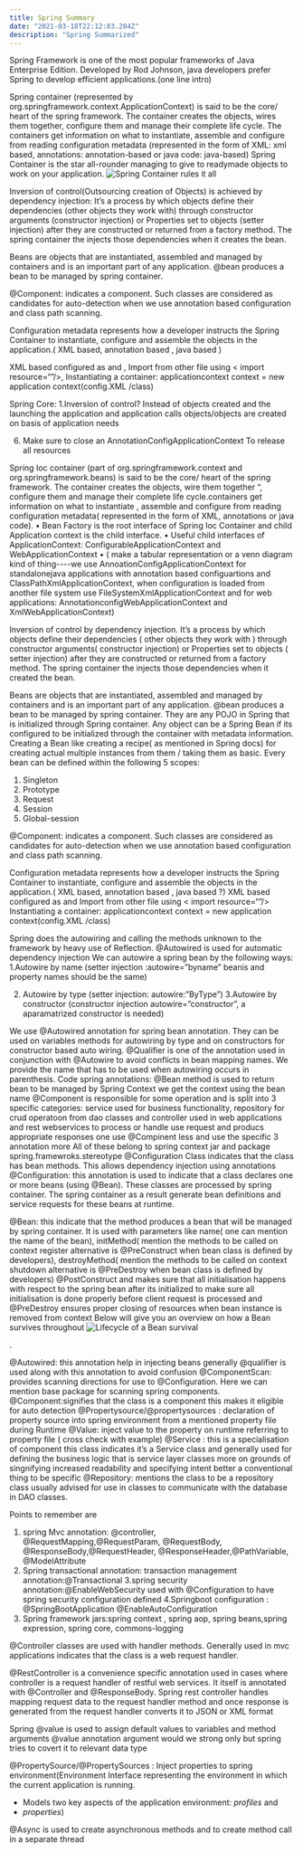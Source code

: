 ```yaml
---
title: Spring Summary
date: "2021-03-18T22:12:03.284Z"
description: "Spring Summarized"
---
```


Spring Framework is one of the most popular frameworks of Java Enterprise Edition. Developed by Rod Johnson, java developers prefer Spring to develop efficient applications.(one line intro)

Spring container (represented by org.springframework.context.ApplicationContext) is said to be the core/ heart of the spring framework. The container creates the objects, wires them together, configure them and manage their complete life cycle.
The containers get information on what to instantiate, assemble and configure from reading configuration metadata (represented in the form of XML: xml based, annotations: annotation-based or java code: java-based)
Spring Container is the star all-rounder managing to give to readymade objects to work on your application.
![Spring Container rules it all](./SpringContainerstarofshow.png)

Inversion of control(Outsourcing creation of Objects) is achieved by dependency injection:
It’s a process by which objects define their dependencies (other objects they work with) through constructor arguments (constructor injection) or Properties set to objects (setter injection) after they are constructed or returned from a factory method. The spring container the injects those dependencies when it creates the bean.

Beans are objects that are instantiated, assembled and managed by containers and is an important part of any application. @bean produces a bean to be managed by spring container.

@Component: indicates a component. Such classes are considered as candidates for auto-detection when we use annotation based configuration and class path scanning.

Configuration metadata represents how a developer instructs the Spring Container to instantiate, configure and assemble the objects in the application.( XML based, annotation based , java based )

XML based configured as <bean/> and <beans/>, Import from other file using < import resource=“”/>, Instantiating a container: applicationcontext context = new application context(config.XML /class)

Spring Core:
1.Inversion of control? Instead of objects created and the launching the application and application calls objects/objects are created on basis of application needs

6. Make sure to close an AnnotationConfigApplicationContext To release all resources

Spring Ioc container (part of org.springframework.context and org.springframework.beans) is said to be the core/ heart of the spring framework. The container creates the objects, wire them together “, configure them and manage their complete life cycle.containers get information on what to instantiate , assemble and configure from reading configuration metadata( represented in the form of XML, annotations or java code).
• Bean Factory is the root interface of Spring Ioc Container and child Application context is the child interface.
• Useful child interfaces of ApplicationContext: ConfigurableApplicationContext and WebApplicationContext
•
( make a tabular representation or a venn diagram kind of thing----we use AnnoationConfigApplicationContext for standalonejava applications with
annotation based configuartions and ClassPathXmlApplicationContext, when configuration is loaded from another file system use FileSystemXmlApplicationContext and for web applications: AnnotationconfigWebApplicationContext and XmlWebApplicationContext)

Inversion of control by dependency injection.
It’s a process by which objects define their dependencies ( other objects they work with ) through constructor arguments( constructor injection) or Properties set to objects ( setter injection) after they are constructed or returned from a factory method. The spring container the injects those dependencies when it created the bean.

Beans are objects that are instantiated, assembled and managed by containers and is an important part of any application. @bean produces a bean to be managed by spring container. They are any POJO in Spring that is initialized through Spring container. Any object can be a Spring Bean if its configured to be initialized through the container with metadata information. Creating a Bean like creating a recipe( as mentioned in Spring docs) for creating actual multiple instances from them / taking them as basic. Every bean can be defined within the following 5 scopes:

1. Singleton
2. Prototype
3. Request
4. Session
5. Global-session

@Component: indicates a component. Such classes are considered as candidates for auto-detection when we use annotation based configuration and class path scanning.

Configuration metadata represents how a developer instructs the Spring Container to instantiate, configure and assemble the objects in the application.( XML based, annotation based , java based ?)
XML based configured as <bean/> and <beans/>
Import from other file using < import resource=“”/>
Instantiating a container: applicationcontext context = new application context(config.XML /class)

Spring does the autowiring and calling the methods unknown to the framework by heavy use of Reflection.
@Autowired is used for automatic dependency injection
We can autowire a spring bean by the following ways:
1.Autowire by name (setter injection :autowire=”byname” beanis and property names should be the same)

2. Autowire by type (setter injection: autowire:”ByType”)
   3.Autowire by constructor (constructor injection autowire=”constructor”, a aparamatrized constructor is needed)

We use @Autowired annotation for spring bean annotation. They can be used on variables methods for autowiring by type and on constructors for constructor based auto wiring.
@Qualifier is one of the annotation used in conjunction with @Autowire to avoid conflicts in bean mapping names. We provide the name that has to be used when autowiring occurs in parenthesis.
Code spring annotations:
@Bean method is used to return bean to be managed by Spring Context we get the context using the bean name
@Component is responsible for some operation and is split into 3 specific categories: service used for business functionality, repository for crud operatoon from dao classes and controller used in web applications and rest webservices to process or handle use request and producs appropriate responses one use @Compinent less and use the specific 3 annotation more
All of these belong to spring context jar and package spring.framewroks.stereotype
@Configuration Class indicates that the class has bean methods. This allows dependency injection using annotations
@Configuration: this annotation is used to indicate that a class declares one or more beans (using @Bean). These classes are processed by spring container. The spring container as a result generate bean definitions and service requests for these beans at runtime.

@Bean: this indicate that the method produces a bean that will be managed by spring container. It is used with parameters like name( one can mention the name of the bean), initMethod( mention the methods to be called on context register alternative is @PreConstruct when bean class is defined by developers), destroyMethod( mention the methods to be called on context shutdown alternative is @PreDestroy when bean class is defined by developers)
@PostConstruct and makes sure that all initialisation happens with respect to the spring bean after its initialized to make sure all initialisation is done properly before client request is processed and @PreDestroy ensures proper closing of resources when bean instance is removed from context
Below will give you an overview on how a Bean survives throughout
![Lifecycle of a Bean survival](./LifecycleofBean.png)

.

@Autowired: this annotation help in injecting beans generally @qualifier is used along with this annotation to avoid confusion
@ComponentScan: provides scanning directions for use to @Configuration. Here we can mention base package for scanning spring components.
@Component:signifies that the class is a component this makes it eligible for auto detection
@Propertysource/@propertysources : declaration of property source into spring environment from a mentioned property file during Runtime
@Value: inject value to the property on runtime referring to property file ( cross check with example)
@Service : this is a specialisation of component this class indicates it’s a Service class and generally used for defining the business logic that is service layer classes more on grounds of singnifying increased readability and specifying intent better a conventional thing to be specific
@Repository: mentions the class to be a repository class usually advised for use in classes to communicate with the database in DAO classes.

Points to remember are

1. spring Mvc annotation: @controller, @RequestMapping,@RequestParam, @RequestBody, @ResponseBody,@RequestHeader, @ResponseHeader,@PathVariable, @ModelAttribute
2. Spring transactional annotation: transaction management annotation:@Transactional
   3.spring security annotation:@EnableWebSecurity used with @Configuration to have spring security configuration defined
   4.Springboot configuration : @SpringBootApplication
   @EnableAutoConfiguration
3. Spring framework jars:spring context , spring aop, spring beans,spring expression, spring core, commons-logging

@Controller classes are used with handler methods. Generally used in mvc applications indicates that the class is a web request handler.

@RestController is a convenience specific annotation used in cases where controller is a request handler of restful web services. It itself is annotated with @Controller and @ResponseBody. Spring rest controller handles mapping request data to the request handler method and once response is generated from the request handler converts it to JSON or XML format

Spring @value is used to assign default values to variables and method arguments @value annotation argument would we strong only but spring tries to covert it to relevant data type

@PropertySource/@PropertySources : Inject properties to spring environment(Environment Interface representing the environment in which the current application is running.

- Models two key aspects of the application environment: <em>profiles</em> and
- <em>properties</em>)

@Async is used to create asynchronous methods and to create method call in a separate thread

